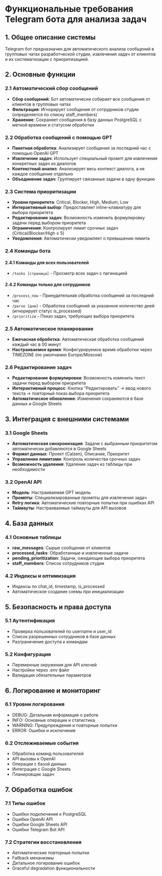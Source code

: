 # Функциональные требования Telegram бота для анализа задач

## 1. Общее описание системы

Telegram бот предназначен для автоматического анализа сообщений в групповых чатах разработческой студии, извлечения задач от клиентов и их систематизации с приоритизацией.

## 2. Основные функции

### 2.1 Автоматический сбор сообщений
- **Сбор сообщений**: Бот автоматически собирает все сообщения от клиентов в групповых чатах
- **Фильтрация**: Игнорирует сообщения от сотрудников студии (определяется по списку staff_members)
- **Хранение**: Сохраняет сообщения в базу данных PostgreSQL с меткой времени и статусом обработки

### 2.2 Обработка сообщений с помощью GPT
- **Пакетная обработка**: Анализирует сообщения за последний час с помощью OpenAI GPT
- **Извлечение задач**: Использует специальный промпт для извлечения конкретных задач из диалогов
- **Контекстный анализ**: Анализирует весь контекст диалога, а не каждое сообщение отдельно
- **Объединение задач**: Группирует связанные задачи в одну функцию

### 2.3 Система приоритизации
- **Уровни приоритета**: Critical, Blocker, High, Medium, Low
- **Интерактивный выбор**: Предоставляет inline-клавиатуру для выбора приоритета
- **Редактирование задач**: Возможность изменить формулировку задачи перед выбором приоритета
- **Ограничения**: Контролирует лимит срочных задач (Critical/Blocker/High ≤ 5)
- **Уведомления**: Автоматически уведомляет о превышении лимита

### 2.4 Команды бота

#### 2.4.1 Команды для всех пользователей
- `/tasks [страница]` - Просмотр всех задач с пагинацией

#### 2.4.2 Команды только для сотрудников
- `/process_now` - Принудительная обработка сообщений за последний час
- `/parse [дни]` - Обработка сообщений за указанное количество дней (игнорирует статус is_processed)
- `/prioritize` - Показ задач, требующих выбора приоритета

### 2.5 Автоматическое планирование
- **Ежечасная обработка**: Автоматическая обработка сообщений каждый час в 00 минут
- **Настраиваемое время**: Конфигурируемое время обработки через TIMEZONE (по умолчанию Europe/Moscow)

### 2.6 Редактирование задач
- **Редактирование формулировки**: Возможность изменить текст задачи перед выбором приоритета
- **Интерактивный процесс**: Кнопка "Редактировать" → ввод нового текста → повторный показ выбора приоритета
- **Автоматическое обновление**: Изменения сохраняются в базе данных и Google Sheets

## 3. Интеграция с внешними системами

### 3.1 Google Sheets
- **Автоматическая синхронизация**: Задачи с выбранным приоритетом автоматически добавляются в Google Sheets
- **Формат данных**: Проект (Calzen), Описание, Приоритет
- **Управление лимитами**: Контроль количества срочных задач
- **Возможность удаления**: Удаление задач из таблицы при необходимости

### 3.2 OpenAI API
- **Модель**: Настраиваемая GPT модель
- **Промпты**: Специализированные промпты для извлечения задач
- **Retry логика**: Автоматические повторные попытки при ошибках API
- **Таймауты**: Настраиваемые таймауты для API вызовов

## 4. База данных

### 4.1 Основные таблицы
- **raw_messages**: Сырые сообщения от клиентов
- **processed_tasks**: Обработанные и извлеченные задачи
- **pending_prioritization**: Задачи, ожидающие выбора приоритета
- **staff_members**: Список сотрудников студии

### 4.2 Индексы и оптимизация
- Индексы по chat_id, timestamp, is_processed
- Автоматическое создание схемы при инициализации

## 5. Безопасность и права доступа

### 5.1 Аутентификация
- Проверка пользователей по username и user_id
- Список разрешенных сотрудников в базе данных
- Разграничение доступа к командам

### 5.2 Конфигурация
- Переменные окружения для API ключей
- Настройки через .env файл
- Валидация обязательных параметров

## 6. Логирование и мониторинг

### 6.1 Уровни логирования
- DEBUG: Детальная информация о работе
- INFO: Основные операции и статистика
- WARNING: Предупреждения и повторные попытки
- ERROR: Ошибки и исключения

### 6.2 Отслеживаемые события
- Обработка команд пользователей
- API вызовы к OpenAI
- Операции с базой данных
- Интеграция с Google Sheets
- Планировщик задач

## 7. Обработка ошибок

### 7.1 Типы ошибок
- Ошибки подключения к PostgreSQL
- Ошибки OpenAI API
- Ошибки Google Sheets API
- Ошибки Telegram Bot API

### 7.2 Стратегии восстановления
- Автоматические повторные попытки
- Fallback механизмы
- Детальное логирование ошибок
- Graceful degradation функциональности
